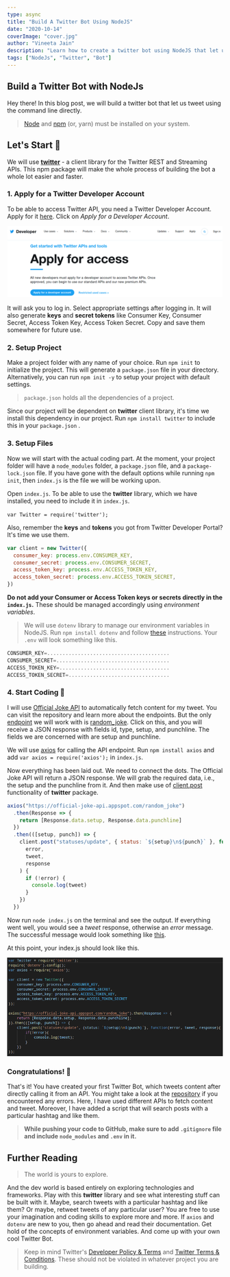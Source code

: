 ```yaml
---
type: async
title: "Build A Twitter Bot Using NodeJS"
date: "2020-10-14"
coverImage: "cover.jpg"
author: "Vineeta Jain"
description: "Learn how to create a twitter bot using NodeJS that let us tweet using the command line directly"
tags: ["NodeJs", "Twitter", "Bot"]
---
```


## Build a Twitter Bot with NodeJs

Hey there! In this blog post, we will build a twitter bot that let us tweet using the command line directly.

> [Node](https://nodejs.org/en/download/) and [npm](https://www.npmjs.com/) (or, yarn) must be installed on your system.

## Let's Start 🎉

We will use **[twitter](https://github.com/desmondmorris/node-twitter)** - a client library for the Twitter REST and Streaming APIs. This npm package will make the whole process of building the bot a whole lot easier and faster.

### 1. Apply for a Twitter Developer Account

To be able to access Twitter API, you need a Twitter Developer Account. Apply for it [here](https://developer.twitter.com/en/apply-for-access). Click on _Apply for a Developer Account_.

![Twitter Developer Account](twitter.png)

It will ask you to log in. Select appropriate settings after logging in. It will also generate **keys** and **secret tokens** like Consumer Key, Consumer Secret, Access Token Key, Access Token Secret. Copy and save them somewhere for future use.

### 2. Setup Project

Make a project folder with any name of your choice. Run `npm init` to initialize the project. This will generate a `package.json` file in your directory. Alternatively, you can run `npm init -y` to setup your project with default settings.

> `package.json` holds all the dependencies of a project.

Since our project will be dependent on **twitter** client library, it's time we install this dependency in our project. Run `npm install twitter` to include this in your `package.json` .

### 3. Setup Files

Now we will start with the actual coding part. At the moment, your project folder will have a `node_modules` folder, a `package.json` file, and a `package-lock.json` file. If you have gone with the default options while running `npm init`, then `index.js` is the file we will be working upon.

Open `index.js`. To be able to use the **twitter** library, which we have installed, you need to include it in `index.js`.

`var Twitter = require('twitter');`

Also, remember the **keys** and **tokens** you got from Twitter Developer Portal? It's time we use them.

```js
var client = new Twitter({
  consumer_key: process.env.CONSUMER_KEY,
  consumer_secret: process.env.CONSUMER_SECRET,
  access_token_key: process.env.ACCESS_TOKEN_KEY,
  access_token_secret: process.env.ACCESS_TOKEN_SECRET,
})
```

**Do not add your Consumer or Access Token keys or secrets directly in the `index.js`.** These should be managed accordingly using _environment variables_.

> We will use `dotenv` library to manage our environment variables in NodeJS. Run `npm install dotenv` and follow [these](https://www.npmjs.com/package/dotenv#usage) instructions. Your `.env` will look something like this.

```js
CONSUMER_KEY=........................................
CONSUMER_SECRET=.....................................
ACCESS_TOKEN_KEY=....................................
ACCESS_TOKEN_SECRET=.................................
```

### 4. Start Coding 🎯

I will use [Official Joke API](https://github.com/15Dkatz/official_joke_api) to automatically fetch content for my tweet. You can visit the repository and learn more about the endpoints. But the only [endpoint](https://github.com/15Dkatz/official_joke_api#grab-a-random-joke) we will work with is [random_joke](https://official-joke-api.appspot.com/random_joke). Click on this, and you will receive a JSON response with fields id, type, setup, and punchline. The fields we are concerned with are setup and punchline.

We will use [axios](https://github.com/axios/axios) for calling the API endpoint. Run `npm install axios` and add `var axios = require('axios');` in `index.js`.

Now everything has been laid out. We need to connect the dots. The Official Joke API will return a JSON response. We will grab the required data, i.e., the setup and the punchline from it. And then make use of [client.post](https://github.com/desmondmorris/node-twitter/tree/master/examples#tweet) functionality of **twitter** package.

```js
axios("https://official-joke-api.appspot.com/random_joke")
  .then(Response => {
    return [Response.data.setup, Response.data.punchline]
  })
  .then(([setup, punch]) => {
    client.post("statuses/update", { status: `${setup}\n${punch}` }, function (
      error,
      tweet,
      response
    ) {
      if (!error) {
        console.log(tweet)
      }
    })
  })
```

Now run `node index.js` on the terminal and see the output.
If everything went well, you would see a _tweet_ response, otherwise an _error_ message. The successful message would look something like [this](https://developer.twitter.com/en/docs/twitter-api/v1/tweets/post-and-engage/api-reference/post-statuses-update#example-response).

At this point, your index.js should look like this.

![index.js](code.png)

### Congratulations! 🎊

That's it! You have created your first Twitter Bot, which tweets content after directly calling it from an API. You might take a look at the [repository](https://github.com/LoginRadius/engineering-blog-samples/tree/master/NodeJs/TwitterBot) if you encountered any errors. Here, I have used different APIs to fetch content and tweet. Moreover, I have added a script that will search posts with a particular hashtag and like them.

> **While pushing your code to GitHub, make sure to add `.gitignore` file and include `node_modules` and `.env` in it.**

## Further Reading

> The world is yours to explore.

And the dev world is based entirely on exploring technologies and frameworks. Play with this **twitter** library and see what interesting stuff can be built with it. Maybe, search tweets with a particular hashtag and like them? Or maybe, retweet tweets of any particular user? You are free to use your imagination and coding skills to explore more and more. If `axios` and `dotenv` are new to you, then go ahead and read their documentation. Get hold of the concepts of environment variables. And come up with your own cool Twitter Bot.

> Keep in mind Twitter's [Developer Policy & Terms](https://developer.twitter.com/en/developer-terms) and [Twitter Terms & Conditions](https://twitter.com/en/tos). These should not be violated in whatever project you are building.
